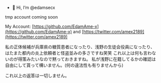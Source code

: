 - 👋 Hi, I’m @edamsecx

tmp account
coming soon

My Account: [https://github.com/EdamAme-x](https://github.com/EdamAme-x) and [https://twitter.com/amex2189](https://twitter.com/amex2189)

私の正体候補が兵庫県の糖質患者になったり、浅野の生徒会役員になったり、
はたまた都内の炎上依頼者と怪盗並みの多さですね笑笑
これ以上は何も言わないのが得策みたいなので黙っておきますね。
私が浅野に在籍してるかの確認は自由にして貰って構いません。(何の違法性も有りませんから)

これ以上の返答は一切しません。
<!---
edamsecx/edamsecx is a ✨ special ✨ repository because its `README.md` (this file) appears on your GitHub profile.
You can click the Preview link to take a look at your changes.
--->
